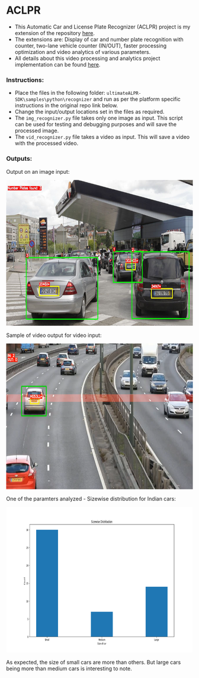 # ACLPR

- This Automatic Car and License Plate Recognizer (ACLPR) project is my extension of the repository [here](https://github.com/DoubangoTelecom/ultimateALPR-SDK).
- The extensions are: Display of car and number plate recognition with counter, two-lane vehicle counter (IN/OUT), faster processing optimization and video analytics of various parameters.
- All details about this video processing and analytics project implementation can be found [here](https://drive.google.com/file/d/1RGl8_tvvNc0AJ8pIfps6UNyp_uan5Gai/view?usp=sharing).


### Instructions:
- Place the files in the following folder: `ultimateALPR-SDK\samples\python\recognizer` and run as per the platform specific instructions in the original repo link below.
- Change the input/output locations set in the files as required.
- The `img_recognizer.py` file takes only one image as input. This script can be used for testing and debugging purposes and will save the processed image.
- The `vid_recognizer.py` file takes a video as input. This will save a video with the processed video.

### Outputs:

Output on an image input:

<img src="images/multi_out.jpg" alt="multi out" width="700" height="393"/>

Sample of video output for video input:

<img src="images/car_counter.png" alt="car counter" width="700" height="393"/>

<!-- Output for Indian number plate recognition:

<img src="images/indian_plate.png" alt="indian plate" width="700" height="393"/> -->

One of the paramters analyzed - Sizewise distribution for Indian cars:

<img src="images/Size_India.png" alt="indian size distribution" width="700" height="393"/>


As expected, the size of small cars are more than others. But large cars being more than medium cars is interesting to note.

<!-- ### Notes: -->
<!-- - Videos for the same can be found [here](https://www.youtube.com/channel/UCOTbwn7ErrgyYGabhTwlXFw). -->

